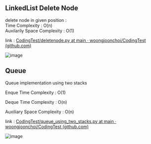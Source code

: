 ## LinkedList Delete Node

delete node in given position :  
Time Complexity : O(n)  
Auxilarily Space Complexity : O(1)  

link : [CodingTest/deletenode.py at main · woongjoonchoi/CodingTest (github.com)](https://github.com/woongjoonchoi/CodingTest/blob/main/geeksforgeeks/LinkedList/deletenode.py)

![image](https://user-images.githubusercontent.com/50165842/150802373-01436641-657b-4017-beba-a519161d111e.png)

## Queue

Queue implementation using two stacks

Enque Time Complexity :  O(1)

Deque Time Complexity : O(n)

Auxiliary Space Complexity : O(n)

link : [CodingTest/queue_using_two_stacks.py at main · woongjoonchoi/CodingTest (github.com)](https://github.com/woongjoonchoi/CodingTest/blob/main/geeksforgeeks/Queue/queue_using_two_stacks.py)

![image](https://user-images.githubusercontent.com/50165842/150802800-88e885f0-ea50-4c80-ba4d-50aefec29a3a.png)

